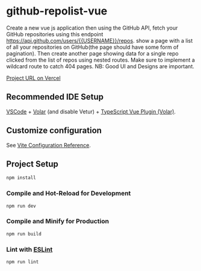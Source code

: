 # github-repolist-vue

Create a new vue js application then using the GitHub API, fetch your GitHub repositories using this endpoint https://api.github.com/users/{{USERNAME}}/repos. show a page with a list of all your repositories on GitHub(the page should have some form of pagination). Then create another page showing data for a single repo clicked from the list of repos using nested routes. Make sure to implement a wildcard route to catch 404 pages. NB: Good UI and Designs are important. 

[Project URL on Vercel](https://gh-repo-vue.vercel.app)

## Recommended IDE Setup

[VSCode](https://code.visualstudio.com/) + [Volar](https://marketplace.visualstudio.com/items?itemName=Vue.volar) (and disable Vetur) + [TypeScript Vue Plugin (Volar)](https://marketplace.visualstudio.com/items?itemName=Vue.vscode-typescript-vue-plugin).

## Customize configuration

See [Vite Configuration Reference](https://vitejs.dev/config/).

## Project Setup

```sh
npm install
```

### Compile and Hot-Reload for Development

```sh
npm run dev
```

### Compile and Minify for Production

```sh
npm run build
```

### Lint with [ESLint](https://eslint.org/)

```sh
npm run lint
```
